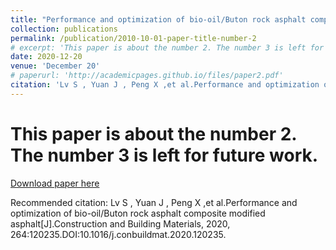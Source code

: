 ```yaml
---
title: "Performance and optimization of bio-oil/Buton rock asphalt composite modified asphalt"
collection: publications
permalink: /publication/2010-10-01-paper-title-number-2
# excerpt: 'This paper is about the number 2. The number 3 is left for future work.'
date: 2020-12-20
venue: 'December 20'
# paperurl: 'http://academicpages.github.io/files/paper2.pdf'
citation: 'Lv S , Yuan J , Peng X ,et al.Performance and optimization of bio-oil/Buton rock asphalt composite modified asphalt[J]. Construction and Building Materials, 2020, 264:120235. DOI:10.1016/j.conbuildmat.2020.120235.'
---
```

# This paper is about the number 2. The number 3 is left for future work.

[Download paper here](10.1016/j.conbuildmat.2020.120235)

Recommended citation: Lv S , Yuan J , Peng X ,et al.Performance and optimization of bio-oil/Buton rock asphalt composite modified asphalt[J].Construction and Building Materials, 2020, 264:120235.DOI:10.1016/j.conbuildmat.2020.120235.
